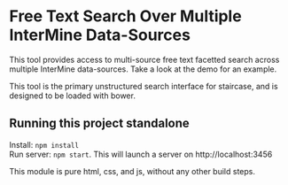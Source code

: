 # Free Text Search Over Multiple InterMine Data-Sources

This tool provides access to multi-source free text facetted search across
multiple InterMine data-sources. Take a look at the demo for an example.

This tool is the primary unstructured search interface for staircase, and is
designed to be loaded with bower.

## Running this project standalone

Install:  `npm install`  
Run server: `npm start`. This will launch a server on http://localhost:3456

This module is pure html, css, and js, without any other build steps.

